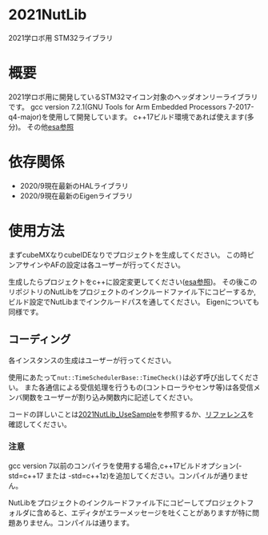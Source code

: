 # 2021NutLib

2021学ロボ用 STM32ライブラリ

# 概要

2021学ロボ用に開発しているSTM32マイコン対象のヘッダオンリーライブラリです。
gcc version 7.2.1(GNU Tools for Arm Embedded Processors 7-2017-q4-major)を使用して開発しています。
c++17ビルド環境であれば使えます(多分)。
その他[esa参照](https://nagaokaroboconproject.esa.io/posts/61)

# 依存関係

- 2020/9現在最新のHALライブラリ
- 2020/9現在最新のEigenライブラリ

# 使用方法

まずcubeMXなりcubeIDEなりでプロジェクトを生成してください。
この時ピンアサインやAFの設定は各ユーザーが行ってください。

生成したらプロジェクトをc++に設定変更してください([esa参照](https://nagaokaroboconproject.esa.io/posts/62))。
その後このリポジトリのNutLibをプロジェクトのインクルードファイル下にコピーするか,
ビルド設定でNutLibまでインクルードパスを通してください。
Eigenについても同様です。

## コーディング

各インスタンスの生成はユーザーが行ってください。

使用にあたって`nut::TimeSchedulerBase::TimeCheck()`は必ず呼び出してください。
また各通信による受信処理を行うもの(コントローラやセンサ等)は各受信メンバ関数をユーザーが割り込み関数内に記述してください。

コードの詳しいことは[2021NutLib_UseSample](https://gitlab.com/robopro_nut/2021nhkrobocon/2021nutlib_usesample)を参照するか、[リファレンス](https://robopro_nut.gitlab.io/2021nhkrobocon/2021nutlib/index.html)を確認してください。


### 注意

gcc version 7以前のコンパイラを使用する場合,c++17ビルドオプション(-std=c++17 または -std=c++1z)を追加してください。コンパイルが通りません。

NutLibをプロジェクトのインクルードファイル下にコピーしてプロジェクトフォルダに含めると、エディタがエラーメッセージを吐くことがありますが特に問題ありません。コンパイルは通ります。
